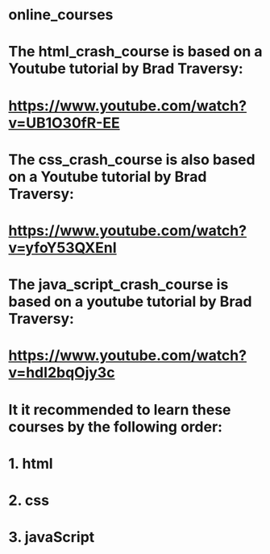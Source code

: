 # online_courses

# The html_crash_course is based on a Youtube tutorial by Brad Traversy:
# https://www.youtube.com/watch?v=UB1O30fR-EE

# The css_crash_course is also based on a Youtube tutorial by Brad Traversy:
# https://www.youtube.com/watch?v=yfoY53QXEnI

# The java_script_crash_course is based on a youtube tutorial by Brad Traversy:
# https://www.youtube.com/watch?v=hdI2bqOjy3c

# It it recommended to learn these courses by the following order:
# 1. html
# 2. css
# 3. javaScript
